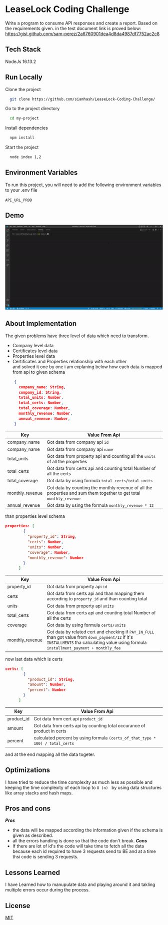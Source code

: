 
# LeaseLock Coding Challenge

Write a program to consume API responses and create a report. Based on the requirements given. in the test document link is proved below:
https://gist.github.com/sam-perez/2a6760901dea4d8da4987df7752ac2c8



## Tech Stack
NodeJs 16.13.2  


## Run Locally

Clone the project

```bash
  git clone https://github.com/siamhash/LeaseLock-Coding-Challenge/
```

Go to the project directory

```bash
  cd my-project
```

Install dependencies

```bash
  npm install
```

Start the project

```bash
  node index 1,2
```


## Environment Variables

To run this project, you will need to add the following environment variables to your .env file

`API_URL_PROD`


## Demo

![](https://raw.githubusercontent.com/siamhash/LeaseLock-Coding-Challenge/main/readme/assets/ezgif.com-gif-maker.gif)


## About Implementation
The given problems have three level of data which need to transform.  
- Company level data
- Certificates level data
- Properties level data
- Certificates and Properties relationship with each other  
and solved it one by one i am explaning below how each data is mapped from api to given schema
```JSON
    {
      company_name: String,
      company_id: String,
      total_units: Number,
      total_certs: Number,
      total_coverage: Number,
      monthly_revenue: Number,
      annual_revenue: Number,
    }
```
| Key             | Value From Api                                                                |
| ----------------- | ------------------------------------------------------------------ |
| company_name | Got data from company api ``` id ``` |
| company_name | Got data from company api ``` name ``` |
| total_units | Got data from property api and counting all the ``` units ``` of all the properties |
| total_certs | Got data from certs api and counting total Number of all the certs |
| total_coverage | Got data by using formula ``` total_certs/total_units ``` |
| monthly_revenue | Got data by counting the monthly revenue of all the properties and sum them together to get total ```monthly_revenue``` |
| annual_revenue | Got data by using the formula ```monthly_revenue * 12``` |

than properties level schema

``` JSON
properties: [
        {
          "property_id": String,
          "certs": Number,
          "units": Number,
          "coverage": Number,
          "monthly_revenue": Number
        }
      ]
```
| Key             | Value From Api                                                                |
| ----------------- | ------------------------------------------------------------------ |
| property_id | Got data from property api ``` id ``` |
| certs | Got data from certs api and than mapping them according to ``` property_id ``` and than counting total |
| units | Got data from property api ``` units ``` |
| total_certs | Got data from certs api and counting total Number of all the certs |
| coverage | Got data by using formula ``` certs/units ``` |
| monthly_revenue | Got data by related cert and checking if ``` PAY_IN_FULL ``` than got value from ``` down_payment/12 ``` if it's ``` INSTALLMENTS ``` tha calculating value using formula ``` installment_payment + monthly_fee ```|

now last data which is certs
```JSON
certs: [
        {
          "product_id": String,
          "amount": Number,
          "percent": Number
        }
      ]
```
| Key             | Value From Api                                                                |
| ----------------- | ------------------------------------------------------------------ |
| product_id | Got data from cert api ``` product_id ``` |
| amount | Got data from certs api by counting total occurance of product in certs |
| percent | calculated percent by using formula ``` (certs_of_that_type * 100) / total_certs ``` |

and at the end mapping all the data togeter.

## Optimizations

I have tried to reduce the time complexity as much less as possible and keeping the time complexity of each loop to ```O (n) ``` by using data structures like array stacks and hash maps.


## Pros and cons

***Pros*** 
- the data will be mapped according the information given if the schema is given as described.
- all the errors handling is done so that the code don't break.
***Cons*** 
- If there are lot of id's the code will take time to fetch all the data because each id required to have 3 requests send to BE and at a time thsi code is sending 3 requests.
## Lessons Learned

I have Learned how to manupulate data and playing around it and takling multiple errors occur during the process.

## License

[MIT](https://choosealicense.com/licenses/mit/)

